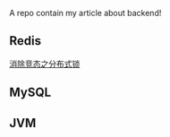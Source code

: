 A repo contain my article about backend!

## Redis
[消除竞态之分布式锁](./Redis/消除竞态之分布式锁.pdf)

## MySQL

## JVM
